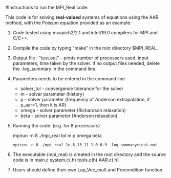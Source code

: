 #Instructions to run the MPI_Real code:

This code is for solving **real-valued** systems of equations using the AAR method, with the Poisson equation provided as an example. 

1. Code tested using mvapich2/2.1 and intel/19.0 compilers for MPI and C/C++. 

2. Compile the code by typing "make" in the root directory $MPI_REAL.
    
3. Output file : "test.out" - prints number of processors used, input parameters, time taken by the solver.
    If no output files needed, delete the -log_summary in the command line.

4. Parameters needs to be entered in the command line
    + solver_tol - convergence tolerance for the solver
    + m          - solver parameter (history)
    + p          - solver parameter (frequency of Anderson extrapolation, if p_aar=1, then it is AR)
    + omega      - solver parameter (Richardson relaxation)
    + beta       - solver parameter (Anderson relaxation)
    
5. Running the code: (e.g. for 8 processors)
        
    mpirun -n 8 ./mpi_real tol m p omega beta
            
    `mpirun -n 8 ./mpi_real 1e-6 13 11 1.0 0.9 -log_summary>test.out`
	   
6. The executable (mpi_real) is created in the root directory and the source code is in main.c system.c(.h) tools.c(h) AAR.c(.h)

7. Users should define their own Lap_Vec_mult and Precondition function.